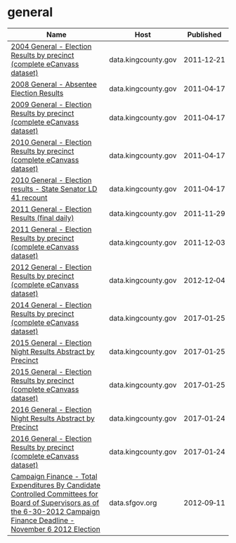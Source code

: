 # general

Name | Host | Published
---- | ---- | ---------
[2004 General - Election Results by precinct (complete eCanvass dataset)](../datasets/y923-fti2.md) | data.kingcounty.gov | 2011&#x2011;12&#x2011;21
[2008 General - Absentee Election Results](../datasets/r4pa-sjau.md) | data.kingcounty.gov | 2011&#x2011;04&#x2011;17
[2009 General - Election Results by precinct (complete eCanvass dataset)](../datasets/c34s-iuef.md) | data.kingcounty.gov | 2011&#x2011;04&#x2011;17
[2010 General - Election Results by precinct (complete eCanvass dataset)](../datasets/jet5-cigp.md) | data.kingcounty.gov | 2011&#x2011;04&#x2011;17
[2010 General - Election results - State Senator LD 41 recount](../datasets/a29e-gcic.md) | data.kingcounty.gov | 2011&#x2011;04&#x2011;17
[2011 General - Election Results (final daily)](../datasets/z3tv-8syp.md) | data.kingcounty.gov | 2011&#x2011;11&#x2011;29
[2011 General - Election Results by precinct (complete eCanvass dataset)](../datasets/hgu2-qaye.md) | data.kingcounty.gov | 2011&#x2011;12&#x2011;03
[2012 General - Election Results by precinct (complete eCanvass dataset)](../datasets/u6ig-5qm8.md) | data.kingcounty.gov | 2012&#x2011;12&#x2011;04
[2014 General - Election Results by precinct (complete eCanvass dataset)](../datasets/44iw-f49v.md) | data.kingcounty.gov | 2017&#x2011;01&#x2011;25
[2015 General - Election Night Results Abstract by Precinct](../datasets/t6de-irju.md) | data.kingcounty.gov | 2017&#x2011;01&#x2011;25
[2015 General - Election Results by precinct (complete eCanvass dataset)](../datasets/kncv-f6kh.md) | data.kingcounty.gov | 2017&#x2011;01&#x2011;25
[2016 General - Election Night Results Abstract by Precinct](../datasets/gt6w-efj2.md) | data.kingcounty.gov | 2017&#x2011;01&#x2011;24
[2016 General - Election Results by precinct (complete eCanvass dataset)](../datasets/b27z-cdmk.md) | data.kingcounty.gov | 2017&#x2011;01&#x2011;24
[Campaign Finance - Total Expenditures By Candidate Controlled Committees for Board of Supervisors as of the 6-30-2012 Campaign Finance Deadline - November 6 2012 Election](../datasets/8fqb-pfp6.md) | data.sfgov.org | 2012&#x2011;09&#x2011;11

